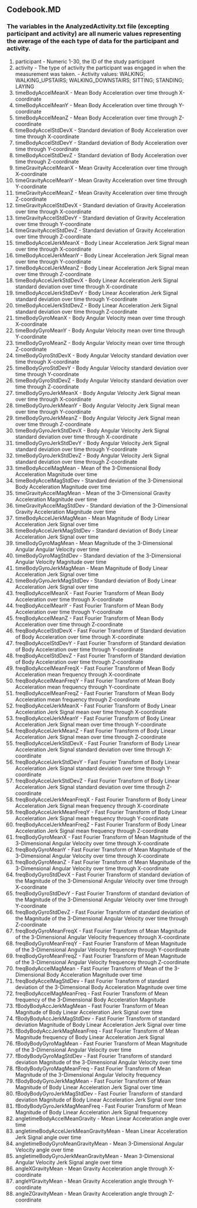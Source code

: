 <h2>Codebook.MD</h2>
<h3>The variables in the AnalyzedActivity.txt file (excepting participant and activity) are all numeric values representing the average of the each type of data for the participant and activity.</h3>
<ol>
<li>participant - Numeric 1-30, the ID of the study participant</li>
<li>activity  -  The type of activity the participant was engaged in when the measurement was taken.  
              -  Activity values:  WALKING; WALKING_UPSTAIRS; WALKING_DOWNSTAIRS; SITTING; STANDING; LAYING</li>
<li>timeBodyAccelMeanX  - Mean Body Acceleration over time through X-coordinate </li>
<li>timeBodyAccelMeanY  - Mean Body Acceleration over time through Y-coordinate </li>
<li>timeBodyAccelMeanZ  - Mean Body Acceleration over time through Z-coordinate </li>
<li>timeBodyAccelStdDevX  - Standard deviation of Body Acceleration over time through X-coordinate </li>
<li>timeBodyAccelStdDevY  - Standard deviation of Body Acceleration over time through Y-coordinate </li>
<li>timeBodyAccelStdDevZ  - Standard deviation of Body Acceleration over time through Z-coordinate </li>
<li>timeGravityAccelMeanX  - Mean Gravity Acceleration over time through X-coordinate </li>
<li>timeGravityAccelMeanY  - Mean Gravity Acceleration over time through Y-coordinate </li>
<li>timeGravityAccelMeanZ  - Mean Gravity Acceleration over time through Z-coordinate </li>
<li>timeGravityAccelStdDevX  - Standard deviation of Gravity Acceleration over time through X-coordinate </li>
<li>timeGravityAccelStdDevY  - Standard deviation of Gravity Acceleration over time through Y-coordinate </li>
<li>timeGravityAccelStdDevZ  - Standard deviation of Gravity Acceleration over time through Z-coordinate </li>
<li>timeBodyAccelJerkMeanX  - Body Linear Acceleration Jerk Signal mean over time through X-coordinate </li>
<li>timeBodyAccelJerkMeanY  - Body Linear Acceleration Jerk Signal mean over time through Y-coordinate </li>
<li>timeBodyAccelJerkMeanZ  - Body Linear Acceleration Jerk Signal mean over time through Z-coordinate </li>
<li>timeBodyAccelJerkStdDevX  - Body Linear Acceleration Jerk Signal standard deviation over time through X-coordinate </li>
<li>timeBodyAccelJerkStdDevY  - Body Linear Acceleration Jerk Signal standard deviation over time through Y-coordinate </li>
<li>timeBodyAccelJerkStdDevZ  - Body Linear Acceleration Jerk Signal standard deviation over time through Z-coordinate </li>
<li>timeBodyGyroMeanX  - Body Angular Velocity mean over time through X-coordinate </li>
<li>timeBodyGyroMeanY  - Body Angular Velocity mean over time through Y-coordinate </li>
<li>timeBodyGyroMeanZ  - Body Angular Velocity mean over time through Z-coordinate </li>
<li>timeBodyGyroStdDevX  - Body Angular Velocity standard deviation over time through X-coordinate </li>
<li>timeBodyGyroStdDevY  - Body Angular Velocity standard deviation over time through Y-coordinate </li>
<li>timeBodyGyroStdDevZ  - Body Angular Velocity standard deviation over time through Z-coordinate </li>
<li>timeBodyGyroJerkMeanX  - Body Angular Velocity Jerk Signal mean over time through X-coordinate </li>
<li>timeBodyGyroJerkMeanY  - Body Angular Velocity Jerk Signal mean over time through Y-coordinate </li>
<li>timeBodyGyroJerkMeanZ  - Body Angular Velocity Jerk Signal mean over time through Z-coordinate </li>
<li>timeBodyGyroJerkStdDevX  - Body Angular Velocity Jerk Signal standard deviation over time through X-coordinate </li>
<li>timeBodyGyroJerkStdDevY  - Body Angular Velocity Jerk Signal standard deviation over time through Y-coordinate </li>
<li>timeBodyGyroJerkStdDevZ  - Body Angular Velocity Jerk Signal standard deviation over time through Z-coordinate </li>
<li>timeBodyAccelMagMean - Mean of the 3-Dimensional Body Acceleration Magnitude over time </li>
<li>timeBodyAccelMagStdDev - Standard deviation of the 3-Dimensional Body Acceleration Magnitude over time </li>
<li>timeGravityAccelMagMean - Mean of the 3-Dimensional Gravity Acceleration Magnitude over time </li>
<li>timeGravityAccelMagStdDev - Standard deviation of the 3-Dimensional Gravity Acceleration Magnitude over time </li>
<li>timeBodyAccelJerkMagMean  - Mean Magnitude of Body Linear Acceleration Jerk Signal over time </li>
<li>timeBodyAccelJerkMagStdDev  - Standard deviation of Body Linear Acceleration Jerk Signal over time </li>
<li>timeBodyGyroMagMean  - Mean Magnitude of the 3-Dimensional  Angular Angular Velocity over time </li>
<li>timeBodyGyroMagStdDev - Standard deviation of the 3-Dimensional Angular Velocity Magnitude over time </li>
<li>timeBodyGyroJerkMagMean  - Mean Magnitude of Body Linear Acceleration Jerk Signal over time </li>
<li>timeBodyGyroJerkMagStdDev  - Standard deviation of Body Linear Acceleration Jerk Signal over time </li>
<li>freqBodyAccelMeanX  - Fast Fourier Transform of Mean Body Acceleration over time through X-coordinate </li>
<li>freqBodyAccelMeanY  - Fast Fourier Transform of Mean Body Acceleration over time through Y-coordinate </li>
<li>freqBodyAccelMeanZ  - Fast Fourier Transform of Mean Body Acceleration over time through Z-coordinate </li>
<li>freqBodyAccelStdDevX  - Fast Fourier Transform of Standard deviation of Body Acceleration over time through X-coordinate </li>
<li>freqBodyAccelStdDevY  - Fast Fourier Transform of Standard deviation of Body Acceleration over time through Y-coordinate</li>
<li>freqBodyAccelStdDevZ  - Fast Fourier Transform of Standard deviation of Body Acceleration over time through Z-coordinate</li>
<li>freqBodyAccelMeanFreqX  - Fast Fourier Transform of Mean Body Acceleration mean frequency through X-coordinate</li>
<li>freqBodyAccelMeanFreqY  - Fast Fourier Transform of Mean Body Acceleration mean frequency through Y-coordinate</li>
<li>freqBodyAccelMeanFreqZ  - Fast Fourier Transform of Mean Body Acceleration mean frequency through Z-coordinate</li>
<li>freqBodyAccelJerkMeanX  - Fast Fourier Transform of Body Linear Acceleration Jerk Signal mean over time through X-coordinate </li>
<li>freqBodyAccelJerkMeanY  - Fast Fourier Transform of Body Linear Acceleration Jerk Signal mean over time through Y-coordinate </li>
<li>freqBodyAccelJerkMeanZ  - Fast Fourier Transform of Body Linear Acceleration Jerk Signal mean over time through Z-coordinate </li>
<li>freqBodyAccelJerkStdDevX - Fast Fourier Transform of Body Linear Acceleration Jerk Signal standard deviation over time through X-coordinate </li>
<li>freqBodyAccelJerkStdDevY - Fast Fourier Transform of Body Linear Acceleration Jerk Signal standard deviation over time through Y-coordinate </li>
<li>freqBodyAccelJerkStdDevZ - Fast Fourier Transform of Body Linear Acceleration Jerk Signal standard deviation over time through Z-coordinate </li>
<li>freqBodyAccelJerkMeanFreqX  - Fast Fourier Transform of Body Linear Acceleration Jerk Signal mean frequency through X-coordinate </li>
<li>freqBodyAccelJerkMeanFreqY  - Fast Fourier Transform of Body Linear Acceleration Jerk Signal mean frequency through Y-coordinate </li>
<li>freqBodyAccelJerkMeanFreqZ  - Fast Fourier Transform of Body Linear Acceleration Jerk Signal mean frequency through Z-coordinate </li>
<li>freqBodyGyroMeanX  - Fast Fourier Transform of Mean Magnitude of the 3-Dimensional  Angular Velocity over time through X-coordinate  </li>
<li>freqBodyGyroMeanY  - Fast Fourier Transform of Mean Magnitude of the 3-Dimensional  Angular Velocity over time through X-coordinate </li>
<li>freqBodyGyroMeanZ  - Fast Fourier Transform of Mean Magnitude of the 3-Dimensional  Angular Velocity over time through X-coordinate </li>
<li>freqBodyGyroStdDevX  - Fast Fourier Transform of standard deviation of the Magnitude of the 3-Dimensional Angular Velocity over time through X-coordinate  </li>
<li>freqBodyGyroStdDevY  - Fast Fourier Transform of standard deviation of the Magnitude of the 3-Dimensional Angular Velocity over time through Y-coordinate  </li>
<li>freqBodyGyroStdDevZ  - Fast Fourier Transform of standard deviation of the Magnitude of the 3-Dimensional Angular Velocity over time through Z-coordinate  </li>
<li>freqBodyGyroMeanFreqX  - Fast Fourier Transform of Mean Magnitude of the 3-Dimensional Angular Velocity frequencey through X-coordinate  </li>
<li>freqBodyGyroMeanFreqY  - Fast Fourier Transform of Mean Magnitude of the 3-Dimensional Angular Velocity frequencey through Y-coordinate  </li>
<li>freqBodyGyroMeanFreqZ  - Fast Fourier Transform of Mean Magnitude of the 3-Dimensional Angular Velocity frequencey through Z-coordinate  </li>
<li>freqBodyAccelMagMean  - Fast Fourier Transform of Mean of the 3-Dimensional Body Acceleration Magnitude over time </li>
<li>freqBodyAccelMagStdDev  - Fast Fourier Transform of standard deviation of the 3-Dimensional Body Acceleration Magnitude over time </li>
<li>freqBodyAccelMagMeanFreq  - Fast Fourier Transform of Mean frequency of the 3-Dimensional Body Acceleration Magnitude </li>
<li>fBodyBodyAccJerkMagMean  - Fast Fourier Transform of Mean Magnitude of Body Linear Acceleration Jerk Signal over time </li>
<li>fBodyBodyAccJerkMagStdDev  - Fast Fourier Transform of standard deviation Magnitude of Body Linear Acceleration Jerk Signal over time</li>
<li>fBodyBodyAccJerkMagMeanFreq  - Fast Fourier Transform of Mean Magnitude frequency of Body Linear Acceleration Jerk Signal </li>
<li>fBodyBodyGyroMagMean  - Fast Fourier Transform of Mean Magnitude of the 3-Dimensional Angular Velocity over time </li>
<li>fBodyBodyGyroMagStdDev  - Fast Fourier Transform of standard deviation Magnitude of the 3-Dimensional Angular Velocity over time</li>
<li>fBodyBodyGyroMagMeanFreq  - Fast Fourier Transform of Mean Magnitude of the 3-Dimensional Angular Velocity frequency</li>
<li>fBodyBodyGyroJerkMagMean  - Fast Fourier Transform of Mean Magnitude of Body Linear Acceleration Jerk Signal over time </li>
<li>fBodyBodyGyroJerkMagStdDev  - Fast Fourier Transform of standard deviation Magnitude of Body Linear Acceleration Jerk Signal over time</li>
<li>fBodyBodyGyroJerkMagMeanFreq  - Fast Fourier Transform of Mean Magnitude of Body Linear Acceleration Jerk Signal frequencey</li>
<li>angletimeBodyAccelMeanGravity  - Mean Linear Acceleration angle over time</li>
<li>angletimeBodyAccelJerkMeanGravityMean  - Mean Linear Acceleration Jerk Signal angle over time</li>
<li>angletimeBodyGyroMeanGravityMean  - Mean 3-Dimensional Angular Velocity angle over time</li>
<li>angletimeBodyGyroJerkMeanGravityMean  - Mean 3-Dimensional Angular Velocity Jerk Signal angle over time</li>
<li>angleXGravityMean  - Mean Gravity Acceleration angle through X-coordinate </li>
<li>angleYGravityMean  - Mean Gravity Acceleration angle through Y-coordinate </li>
<li>angleZGravityMean  - Mean Gravity Acceleration angle through Z-coordinate </li>
</ol>
